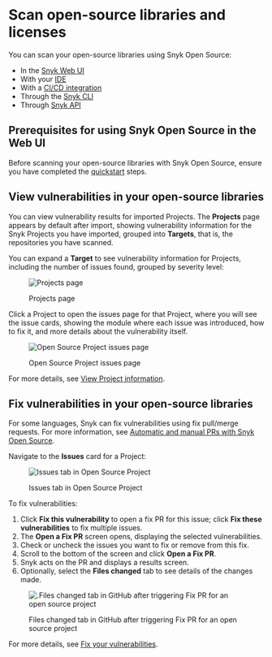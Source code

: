 # Scan open-source libraries and licenses

You can scan your open-source libraries using Snyk Open Source:&#x20;

* In the [Snyk Web UI](../../../getting-started/exploring-the-snyk-web-ui.md)
* With your [IDE](https://docs.snyk.io/integrations/ide-tools)
* With a [CI/CD integration](../../../integrations/snyk-ci-cd-integrations/)
* Through the [Snyk CLI](../../snyk-open-source/use-snyk-open-source-from-the-cli/)
* Through [Snyk API](../../../snyk-api/)

## Prerequisites for using Snyk Open Source in the Web UI

Before scanning your open-source libraries with Snyk Open Source, ensure you have completed the [quickstart](../../../getting-started/quickstart/) steps.

## View vulnerabilities in your open-source libraries

You can view vulnerability results for imported Projects. The **Projects** page appears by default after import, showing vulnerability information for the Snyk Projects you have imported, grouped into **Targets**, that is, the repositories you have scanned.

You can expand a **Target** to see vulnerability information for Projects, including the number of issues found, grouped by severity level:

<figure><img src="../../../.gitbook/assets/Getting started with open source.png" alt="Projects page"><figcaption><p>Projects page</p></figcaption></figure>

Click a Project to open the issues page for that Project, where you will see the issue cards, showing the module where each issue was introduced, how to fix it, and more details about the vulnerability itself.

<figure><img src="../../../.gitbook/assets/project-details.png" alt="Open Source Project issues page"><figcaption><p>Open Source Project issues page</p></figcaption></figure>

For more details, see [View Project information](../../../snyk-admin/introduction-to-snyk-projects/view-project-information.md).

## Fix vulnerabilities in your open-source libraries

For some languages, Snyk can fix vulnerabilities using fix pull/merge requests. For more information, see [Automatic and manual PRs with Snyk Open Source](../../snyk-open-source/automatic-and-manual-prs-with-snyk-open-source/).

Navigate to the **Issues** card for a Project:

<figure><img src="../../../.gitbook/assets/Issues-view.png" alt="Issues tab in Open Source Project"><figcaption><p>Issues tab in Open Source Project</p></figcaption></figure>

To fix vulnerabilities:

1. Click **Fix this vulnerability** to open a fix PR for this issue; click **Fix these vulnerabilities** to fix multiple issues.
2. The **Open a Fix PR** screen opens, displaying the selected vulnerabilities.
3. Check or uncheck the issues you want to fix or remove from this fix.
4. Scroll to the bottom of the screen and click **Open a Fix PR**.
5. Snyk acts on the PR and displays a results screen.
6. Optionally, select the **Files changed** tab to see details of the changes made.

<figure><img src="../../../.gitbook/assets/screenshot_2021-04-09_at_17.46.22.png" alt=".Files changed tab in GitHub after triggering Fix PR for an open source project"><figcaption><p>Files changed tab in GitHub after triggering Fix PR for an open source project</p></figcaption></figure>

For more details, see [Fix your vulnerabilities](../../snyk-open-source/manage-vulnerabilities/fix-your-vulnerabilities.md).
